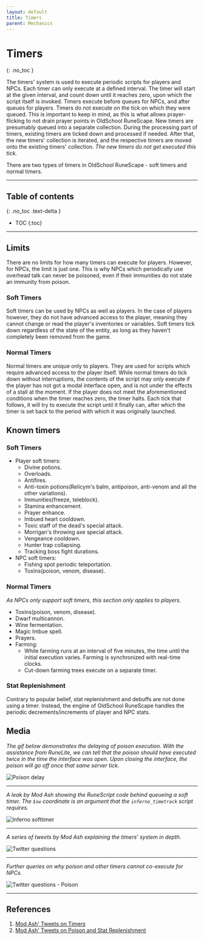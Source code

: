 ```yaml
---
layout: default
title: Timers
parent: Mechanics
---
```


# Timers
{: .no_toc }

The timers' system is used to execute periodic scripts for players and NPCs.
Each timer can only execute at a defined interval. The timer will start at the given interval,
and count down until it reaches zero, upon which the script itself is invoked.
Timers execute before queues for NPCs, and after queues for players.
Timers do not execute on the tick on which they were queued. This is important to keep in mind,
as this is what allows prayer-flicking to not drain prayer points in OldSchool RuneScape.
New timers are presumably queued into a separate collection. During the processing part of timers,
existing timers are ticked down and processed if needed. After that, the new timers' collection is iterated,
and the respective timers are moved onto the existing timers' collection. *The new timers do not get executed this tick.*

There are two types of timers in OldSchool RuneScape - soft timers and normal timers.

---

## Table of contents
{: .no_toc .text-delta }

- TOC
{:toc}

---

## Limits

There are no limits for how many timers can execute for players.
However, for NPCs, the limit is just one. This is why NPCs which periodically use overhead talk
can never be poisoned, even if their immunities do not state an immunity from poison.

### Soft Timers

Soft timers can be used by NPCs as well as players. In the case of players however, they do not have advanced
access to the player, meaning they cannot change or read the player's inventories or variables.
Soft timers tick down regardless of the state of the entity, as long as they haven't completely
been removed from the game.

### Normal Timers

Normal timers are unique only to players. They are used for scripts which require advanced access to the player itself.
While normal timers do tick down without interruptions, the contents of the script may only execute if the
player has not got a modal interface open, and is not under the effects of a stall at the moment.
If the player does not meet the aforementioned conditions when the timer reaches zero, the timer halts.
Each tick that follows, it will try to execute the script until it finally can, after which the timer is set
back to the period with which it was originally launched.

## Known timers

### Soft Timers

- Player soft timers:
  - Divine potions.
  - Overloads.
  - Antifires.
  - Anti-toxin potions(Relicym's balm, antipoison, anti-venom and all the other variations).
  - Immunities(freeze, teleblock).
  - Stamina enhancement.
  - Prayer enhance.
  - Imbued heart cooldown.
  - Toxic staff of the dead's special attack.
  - Morrigan's throwing axe special attack.
  - Vengeance cooldown.
  - Hunter trap collapsing.
  - Tracking boss fight durations.
- NPC soft timers:
  - Fishing spot periodic teleportation.
  - Toxins(poison, venom, disease).

### Normal Timers

*As NPCs only support soft timers, this section only applies to players.*

- Toxins(poison, venom, disease).
- Dwarf multicannon.
- Wine fermentation.
- Magic Imbue spell.
- Prayers.
- Farming:
  - While farming runs at an interval of five minutes, the time until the initial execution varies. Farming is synchronized with
  real-time clocks.
  - Cut-down farming trees execute on a separate timer.

### Stat Replenishment

Contrary to popular belief, stat replenishment and debuffs are not done using a timer. Instead, the engine of OldSchool RuneScape handles the periodic
decrements/increments of player and NPC stats.

## Media

*The gif below demonstrates the delaying of poison execution. With the assistance from RuneLite,
we can tell that the poison should have executed twice in the time the interface was open.
Upon closing the interface, the poison will go off once that same server tick.*

![Poison delay](../../assets/media/timers/poison-delay.gif)

---

*A leak by Mod Ash showing the RuneScript code behind queueing a soft timer.
The `$sw` coordinate is an argument that the `inferno_timetrack` script requires.*

![Inferno softtimer](../../assets/media/timers/inferno-runescript-softtimer.png)

---

*A series of tweets by Mod Ash explaining the timers' system in depth.*

![Twitter questions](../../assets/media/timers/twitter-questions.jpeg)

---

*Further queries on why poison and other timers cannot co-execute for NPCs.*

![Twitter questions - Poison](../../assets/media/timers/questions-on-poison.png)

---

## References
1. [Mod Ash' Tweets on Timers](https://twitter.com/ZenKris21/status/1429701903626211334)
2. [Mod Ash' Tweets on Poison and Stat Replenishment](https://twitter.com/ZenKris21/status/1430413294435803138)